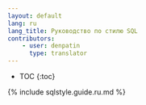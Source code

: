 ```yaml
---
layout: default
lang: ru
lang_title: Руководство по стилю SQL
contributors:
    - user: denpatin
      type: translator
---
```


* TOC
{:toc}

{% include sqlstyle.guide.ru.md %}

